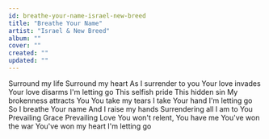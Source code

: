```yaml
---
id: breathe-your-name-israel-new-breed
title: "Breathe Your Name"
artist: "Israel & New Breed"
album: ""
cover: ""
created: ""
updated: ""
---
```


Surround my life
Surround my heart
As I surrender to you
Your love invades
Your love disarms
I'm letting go
This selfish pride
This hidden sin
My brokenness attracts You
You take my tears
I take Your hand
I'm letting go
So I breathe Your name
And I raise my hands
Surrendering all I am to You
Prevailing Grace
Prevailing Love
You won't relent, You have me
You've won the war
You've won my heart
I'm letting go